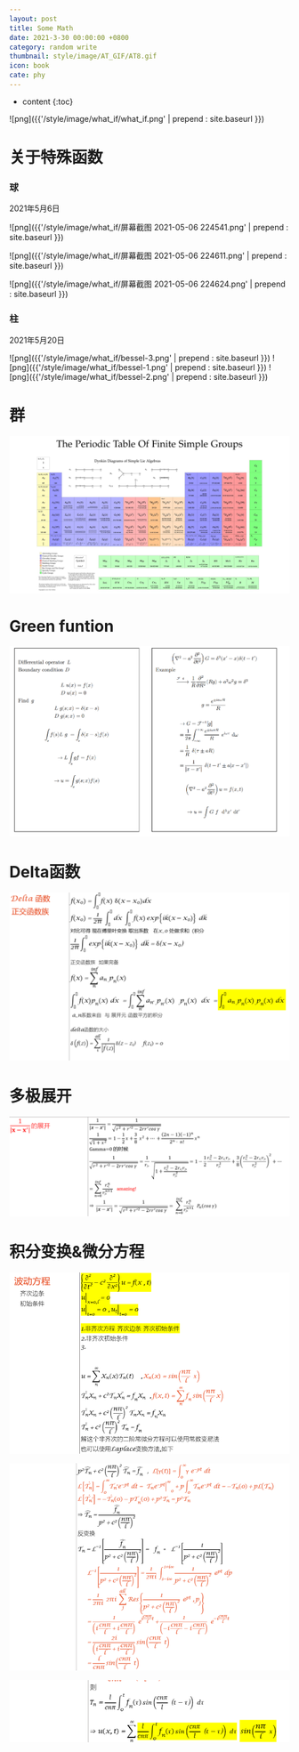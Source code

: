 ```yaml
---
layout: post
title: Some Math
date: 2021-3-30 00:00:00 +0800
category: random write
thumbnail: style/image/AT_GIF/AT8.gif
icon: book
cate: phy
---
```

* content
{:toc}

![png]({{'/style/image/what_if/what_if.png' | prepend : site.baseurl }})


# 关于特殊函数

### 球

2021年5月6日

![png]({{'/style/image/what_if/屏幕截图 2021-05-06 224541.png' | prepend : site.baseurl }})



![png]({{'/style/image/what_if/屏幕截图 2021-05-06 224611.png' | prepend : site.baseurl }})


![png]({{'/style/image/what_if/屏幕截图 2021-05-06 224624.png' | prepend : site.baseurl }})

### 柱

2021年5月20日

![png]({{'/style/image/what_if/bessel-3.png' | prepend : site.baseurl }})
![png]({{'/style/image/what_if/bessel-1.png' | prepend : site.baseurl }})
![png]({{'/style/image/what_if/bessel-2.png' | prepend : site.baseurl }})


# 群

![png](style\image\IMG_20191014_102242.jpg)

# Green funtion

![png](style\image\green.png)



# Delta函数



![1634650376023](style\image\ALL_MD_PIC\1634650376023.png)



# 多极展开

![1634650439570](style\image\ALL_MD_PIC\1634650439570.png)



# 积分变换&微分方程

![1634650570991](style\image\ALL_MD_PIC\1634650570991.png)

![1634650647571](style\image\ALL_MD_PIC\1634650647571.png)

![1634650661478](style\image\ALL_MD_PIC\1634650661478.png)
